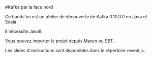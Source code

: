 #Kafka par la face nord

Ce hands'on est un atelier de découverte de Kafka 0.10.0.0 en Java et Scala.

Il nécessite Java8.

Vous pouvez importer le projet depuis Maven ou SBT.

Les slides d'instructions sont disponibles dans le répertoire reveal.js.